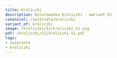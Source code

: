 ```yaml
---
title: Kroliczki
description: Kolorowanka Kroliczki - wariant 51
canonical: /zwierzeta/kroliczki
variant_of: kroliczki
image: /kroliczki/51/kroliczki-51.svg
pdf: /kroliczki/51/kroliczki-51.pdf
tags:
- zwierzeta
- kroliczki
---
```

